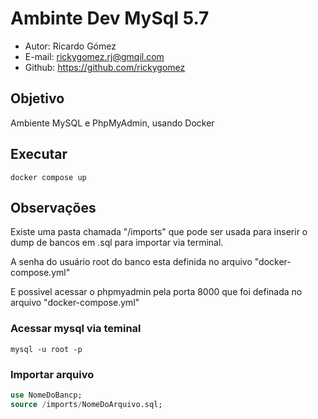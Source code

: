 # Ambinte Dev MySql 5.7

* Autor: Ricardo Gómez
* E-mail: rickygomez.rj@gmqil.com
* Github: https://github.com/rickygomez

## Objetivo

Ambiente MySQL e PhpMyAdmin, usando Docker

## Executar

~~~shell
docker compose up
~~~

## Observações

Existe uma pasta chamada "/imports" que pode ser usada para inserir o dump de bancos em .sql para importar via terminal.

A senha do usuário root do banco esta definida no arquivo "docker-compose.yml"

E possivel acessar o phpmyadmin pela porta 8000 que foi definada no arquivo "docker-compose.yml"

### Acessar mysql via teminal

~~~shell
mysql -u root -p
~~~

### Importar arquivo

~~~sql
use NomeDoBancp;
source /imports/NomeDoArquivo.sql;
~~~

